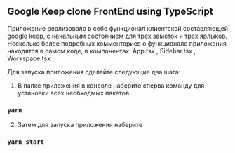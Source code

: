 

## Google Keep clone FrontEnd using TypeScript

Приложение реализовало в себе функционал клиентской составляющей google keep, с начальным состоянием для трех заметок и трех ярлыков.
Несколько более подробных комментариев о функционале приложения находятся в самом коде, в компонентах: App.tsx , Sidebar.tsx , Workspace.tsx

Для запуска приложения сделайте следующие два шага:
1. В папке приложения в консоле наберите сперва команду для установки всех необходмых пакетов
### `yarn`
2. Затем для запуска приложения наберите
### `yarn start`
